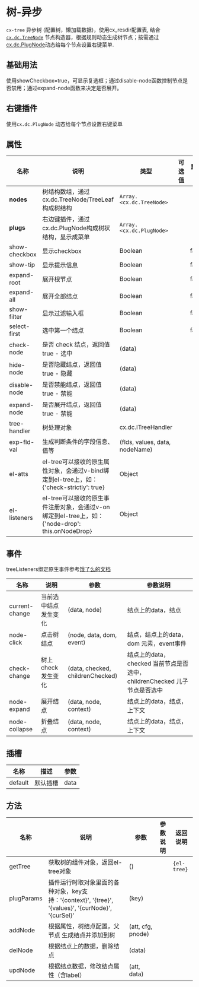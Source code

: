 # 树-异步
`cx-tree` 异步树 (配置树，懒加载数据)，使用cx_resdir配置表, 结合 [`cx.dc.TreeNode`](http://192.168.2.229:81/api/zbcx_cx/4.2/cx.dc.DcTree.html) 节点构造器，根据规则动态生成树节点；按需通过 [cx.dc.PlugNode](http://192.168.2.229:81/api/zbcx_cx/4.2/cx.dc.DcPlug.html)动态给每个节点设置右键菜单.


## 基础用法
使用showCheckbox=true，可显示复选框；通过disable-node函数控制节点是否禁用；通过expand-node函数来决定是否展开。


## 右键插件
使用`cx.dc.PlugNode` 动态给每个节点设置右键菜单


## 属性
| 名称 | 说明 | 类型 | 可选值 | 默认值 |
| ---- | ---- | --- | ----- | ----- |
| **nodes** | 树结构数组，通过cx.dc.TreeNode/TreeLeaf构成树结构 | `Array.<cx.dc.TreeNode>` | | |
| **plugs** | 右边键插件，通过cx.dc.PlugNode构成树状结构，显示成菜单 | `Array.<cx.dc.PlugNode>` | | |
| show-checkbox | 显示checkbox | Boolean | | false |
| show-tip | 显示提示信息 | Boolean | | false |
| expand-root | 展开根节点 | Boolean | | false |
| expand-all | 展开全部结点 | Boolean | | false |
| show-filter | 显示过滤输入框 | Boolean | | false |
| select-first | 选中第一个结点 | Boolean | | false |
| check-node | 是否 check 结点，返回值 true - 选中 | (data) | | |
| hide-node | 是否隐藏结点，返回值 true - 隐藏 | (data) | | |
| disable-node | 是否禁能结点，返回值 true - 禁能 | (data) | | |
| expand-node | 是否展开结点，返回值 true - 禁能 | (data) | | |
| tree-handler | 树处理对象 | cx.dc.ITreeHandler | | |
| exp-fld-val | 生成判断条件的字段信息、值等 | (flds, values, data, nodeName) | | |
| el-atts | el-tree可以接收的原生属性对象，会通过v-bind绑定到el-tree上，如： {'check-strictly': true} | Object | | |
| el-listeners | el-tree可以接收的原生事件注册对象，会通过v-on绑定到el-tree上，如： {'node-drop': this.onNodeDrop} | Object | | |


## 事件
treeListeners绑定原生事件参考[饿了么的文档](https://element-plus.gitee.io/zh-CN/component/tree.html#%E4%BA%8B%E4%BB%B6)

| 名称 | 说明 | 参数 | 参数说明 |
| ---- | ----- | ---- | ----- |
| current-change | 当前选中结点发生变化 | (data, node) | 结点上的data，结点 |
| node-click | 点击树结点 | (node, data, dom, event) | 结点，结点上的data，dom 元素，event事件 |
| check-change | 树上 check 发生变化 | (data, checked, childrenChecked) | 结点上的data，checked 当前节点是否选中，childrenChecked 儿子节点是否选中 |
| node-expand | 展开结点 | (data, node, context) | 结点上的data，结点，上下文 |
| node-collapse | 折叠结点 | (data, node, context) | 结点上的data，结点，上下文 |


## 插槽
| 名称 | 描述 | 参数 |
| -----| --- | ---- |
| default | 默认插槽 | data |


## 方法
| 名称 | 说明 | 参数 | 参数说明 | 返回说明 |
| --- | -----| ---- | ----- |----- |
| getTree | 获取树的组件对象，返回el-tree对象 | () | | `{el-tree}` |
| plugParams | 插件运行时取对象里面的各种对象，key支持：'{context}', '{tree}', '{values}', '{curNode}', '{curSel}' | (key) | | |
| addNode | 根据属性，树结点配置，父节点 生成结点并添加到树 | (att, cfg, pnode) | | |
| delNode | 根据结点上的数据，删除结点 | (data) | | |
| updNode | 根据结点数据，修改结点属性（含label） | (att, data) | | | 